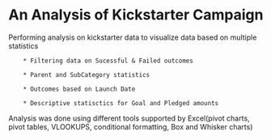 # An Analysis of Kickstarter Campaign

Performing analysis on kickstarter data to visualize data based on multiple statistics 

        * Filtering data on Sucessful & Failed outcomes
        
        * Parent and SubCategory statistics 
        
        * Outcomes based on Launch Date
        
        * Descriptive statisctics for Goal and Pledged amounts
        
Analysis was done using different tools supported by Excel(pivot charts, pivot tables, VLOOKUPS, conditional formatting, Box and Whisker charts)


